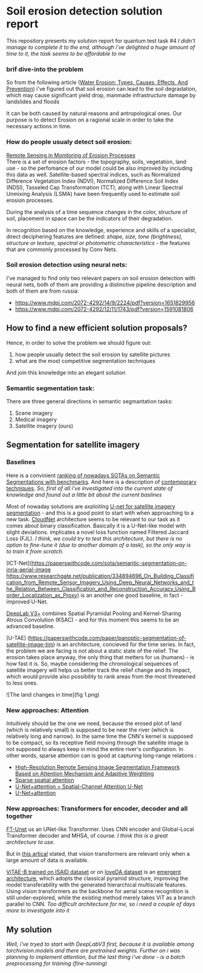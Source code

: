 # Soil erosion detection solution report

This repository presents my solution report for quantum test task #4
<i>I didn't manage to complete it to the end, although i've delighted a huge amount of time to it, the task seems to be affordable to me</i>

### brif dive-into the problem

So from the following article ([Water Erosion: Types, Causes, Effects, And Prevention](https://eos.com/blog/water-erosion/)) i've figured out that soil erosion can lead to the soil degradation, which may cause significant yield drop, manmade infrastructure damage by landslides and floods <br>

It can be both caused by natural reasons and antropological ones. Our purpose is to detect Erosion on a ragional scale in order to take the necessary actions in time. 

### How do people usualy detect soil erosion:

[Remote Sensing in Monitoring of Erosion Processes](https://www.earthdoc.org/docserver/fulltext/2214-4609/2020/geoinf2020/GEOINF_2020_18400.pdf?expires=1662557534&id=id&accname=guest&checksum=23E136D041D316392704EC0D4455B304) <br>
There is a set of erosion factors - the topography, soils, vegetation, land use - so the perfomance of our model could be also improved by including this data as well. Satellite-based spectral indices, such as Normalized Difference Vegetation Index (NDVI), Normalized Difference Soil Index (NDSI), Tasseled Cap Transformation (TCT), along with Linear Spectral Unmixing Analysis (LSMA) have been frequently used to estimate soil erosion processes. <br>

During the analysis of a time sequence changes in the color, structure of soil, placement in space can be the indicators of their degradation. <br>

In recognition based on the knowledge, experience and skills of a specialist, direct deciphering features are defined: <i>shape, size, tone (brightness), structure or texture, spectral or photometric characteristics</i> - the features that are commonly processed by Conv Nets.

### Soil erosion detection using neural nets:

I've managed to find only two relevant papers on soil erosion detection with neural nets, both of them are providing a distinctive pipeline description and both of them are from russia:
- https://www.mdpi.com/2072-4292/14/9/2224/pdf?version=1651829956
- https://www.mdpi.com/2072-4292/12/11/1743/pdf?version=1591081806

## How to find a new efficient solution proposals?

Hence, in order to solve the problem we should figure out:

1. how people usually detect  the soil erosion by satellite pictures 
2. what are the most competitive segmentation techniques

And join this knowledge into an elegant solution

### Semantic segmentation task:

There are three general directions in semantic segmantation tasks:

1. Scene imagery
2. Medical imagery
3. Satellite imagery (ours)

## Segmentation for satellite imagery
### Baselines

Here is a convinient [ranking of nowadays SOTAs on Semantic Segmentations with benchmarks](https://paperswithcode.com/task/semantic-segmentation). And here is a description of [contemporary techniques](https://nanonets.com/blog/semantic-image-segmentation-2020/). <i> So, first of all i've investigated into the current state of knowledge and found out a little bit about the current baslines</i>

Most of nowaday solutions are axploiting [U-net for satellite imagery segmentation](https://deepsense.ai/satellite-images-semantic-segmentation-with-deep-learning/) - and this is a good point to start with when approaching to a new task. [CloudNet](https://paperswithcode.com/sota/semantic-segmentation-on-38-cloud) architecture seems to be relevant to our task as it comes about binary classification. Basically it is a U-Net-like model with slight deviations. implicates a novel loss function named Filtered Jaccard Loss (FJL). <i>I think, we could try to test this architecture, but there is no option to fine-tune it (due to another domain of a task), so the only way is to train it from scratch.</i>

[ICT-Net](https://paperswithcode.com/sota/semantic-segmentation-on-inria-aerial-image
https://www.researchgate.net/publication/334894696_On_Building_Classification_from_Remote_Sensor_Imagery_Using_Deep_Neural_Networks_and_the_Relation_Between_Classification_and_Reconstruction_Accuracy_Using_Border_Localization_as_Proxy) is an another one good baseline, in fact - improved U-Net.

[DeepLab V3+](https://paperswithcode.com/sota/semantic-segmentation-on-dronedeploy) combines Spatial Pyramidal Pooling and Kernel-Sharing Atrous Convolution (KSAC) - and for this moment this seems to be an advanced baseline.

[U-TAE] (https://paperswithcode.com/paper/panoptic-segmentation-of-satellite-image-tim) is an architecture, concieved for the time series. In fact, the problem we are facing is not about a static state of the relief. The erosion takes place anyway, the only thing that metters for us (humans) - is how fast it is. So, maybe considering the chronological sequences of satellite imagery will helps us better track the relief change and its impact, which would provide also possibility to rank areas from the most threatened to less ones.

![The land changes in time](fig 1.png)

### New approaches: Attention

Intuitively should be the one we need, because the erosed plot of land (which is relatively small) is supposed to be near the river (which is relatively long and narrow). In the same time the CNN's kernel is supposed to be compact, so its receptive field moving through the satellite image is not supposed to always keep in mind the entire river's configuration. In other words, sparse attention can is good at capturing long-range relations : 

- [High-Resolution Remote Sensing Image Segmentation Framework Based on Attention Mechanism and   Adaptive Weighting](https://www.researchgate.net/publication/350717817_High-Resolution_Remote_Sensing_Image_Segmentation_Framework_Based_on_Attention_Mechanism_and_Adaptive_Weighting)
- [Sparse spatial attention](https://arxiv.org/abs/2109.01915)
- [U-Net+attention = Spatial-Channel Attention U-Net](https://www.frontiersin.org/articles/10.3389/fbioe.2020.00670/full)
- [U-Net+attention](https://ieeexplore.ieee.org/document/9634020)

### New approaches: Transformers for encoder, decoder and all together

[FT-Unet](https://paperswithcode.com/sota/semantic-segmentation-on-isprs-potsdam) us an UNet-like Transformer. Uses CNN encoder and Global-Local Transformer decoder and MHSA, of course. <i>I think this is a great architecture to use.</i>

But in [this artical](https://medium.com/axinc-ai/dpt-segmentation-model-using-vision-transformer-b479f3027468) stated, that vision transformers are relevant only when a large amount of data is available.

[ViTAE-B trained on ISAID dataset](https://paperswithcode.com/sota/semantic-segmentation-on-isaid) or on [loveDA dataset](https://paperswithcode.com/sota/semantic-segmentation-on-loveda) is an [emergent architecture](https://arxiv.org/abs/2106.03348), which adopts the classical pyramid structure, improving the model transferability with the generated hierarchical multiscale features. Using vision transformers as the backbone for aerial scene recognition is still under-explored, while the existing method
merely takes ViT as a branch parallel to CNN. <i>Too difficult architecture for me, so i need a couple of days more to investigate into it</i> 

## My solution

<i>Well, i've tryed to start with DeepLabV3 first, because it is available among torchvision.models and there are pretrained weights. Further on i was planning to implement attention, but the last thing i've done - is a batch preprocessing for training (fine-tunning)</i>




